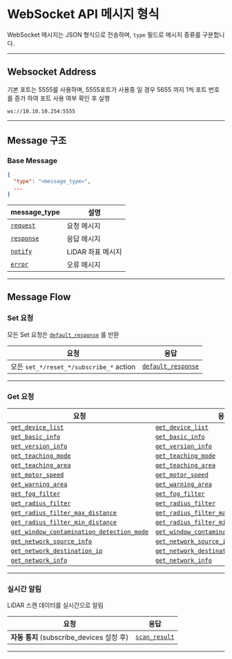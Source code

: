 # WebSocket API 메시지 형식

WebSocket 메시지는 JSON 형식으로 전송하며, `type` 필드로 메시지 종류를 구분합니다.

---

## Websocket Address

기본 포트는 5555를 사용하며, 5555포트가 사용중 일 경우 5655 까지 1씩 포트 번호를 증가 하여 포트 사용 여부 확인 후 실행


```
ws://10.10.10.254:5555
```

---

## Message 구조

### Base Message

```json
{
  "type": "<message_type>",
  ...
}
```

| message_type | 설명 |
| - | - |
| [`request`](request.md) | 요청 메시지 |
| [`response`](response.md) | 응답 메시지 |
| [`notify`](notify.md) | LiDAR 좌표 메시지 |
| [`error`](error.md) | 오류 메시지 |

---

## Message Flow

### Set 요청

모든 Set 요청은 [`default_response`](response.md#default-response) 를 반환

|요청|응답|
|-|-|
|모든 `set_*/reset_*/subscribe_*` action|[`default_response`](response.md#default-response)|

---

### Get 요청

|요청|응답|
|-|-|
|[`get_device_list`](request.md#get-device-list)|[`get_device_list`](response.md#get-device-list)|
|[`get_basic_info`](request.md#get-basic-info)|[`get_basic_info`](response.md#get-basic-info)|
|[`get_version_info`](request.md#get-version-info)|[`get_version_info`](response.md#get-version-info)|
|[`get_teaching_mode`](request.md#get-teaching-mode)|[`get_teaching_mode`](response.md#get-teaching-mode)|
|[`get_teaching_area`](request.md#get-teaching-area)|[`get_teaching_area`](response.md#get-teaching-area)|
|[`get_motor_speed`](request.md#get-motor-speed)|[`get_motor_speed`](response.md#get-motor-speed)|
|[`get_warning_area`](request.md#get-warning-area)|[`get_warning_area`](response.md#get-warning-area)|
|[`get_fog_filter`](request.md#get-fog-filter)|[`get_fog_filter`](response.md#get-fog-filter)|
|[`get_radius_filter`](request.md#get-radius-filter)|[`get_radius_filter`](response.md#get-radius-filter)|
|[`get_radius_filter_max_distance`](request.md#get-radius-filter-max-distance)|[`get_radius_filter_max_distance`](response.md#get-radius-filter-max-distance)|
|[`get_radius_filter_min_distance`](request.md#get-radius-filter-min-distance)|[`get_radius_filter_min_distance`](response.md#get-radius-filter-min-distance)|
|[`get_window_contamination_detection_mode`](request.md#get-window-contamination-detection-mode)|[`get_window_contamination_detection_mode`](response.md#get-window-contamination-detection-mode)|
|[`get_network_source_info`](request.md#get-network-source-info)|[`get_network_source_info`](response.md#get-network-source-info)|
|[`get_network_destination_ip`](request.md#get-network-destination-ip)|[`get_network_destination_ip`](response.md#get-network-destination-ip)|
|[`get_network_info`](request.md#get-network-info)|[`get_network_info`](response.md#get-network-info)|

---

### 실시간 알림

LiDAR 스캔 데이터를 실시간으로 알림

|요청|응답|
|-|-|
|**자동 통지** (subscribe_devices 설정 후)|[`scan_result`](notify.md#scan-result)|

---
